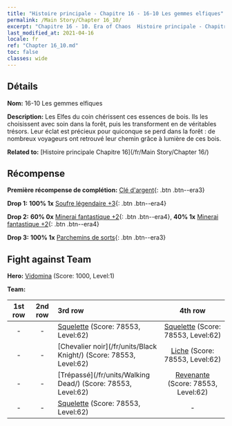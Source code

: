 ```yaml
---
title: "Histoire principale - Chapitre 16 - 16-10 Les gemmes elfiques"
permalink: /Main Story/Chapter 16_10/
excerpt: "Chapitre 16 - 10. Era of Chaos  Histoire principale - Chapitre 16_10. 16-10 Les gemmes elfiques"
last_modified_at: 2021-04-16
locale: fr
ref: "Chapter 16_10.md"
toc: false
classes: wide
---
```


## Détails

 **Nom:** 16-10 Les gemmes elfiques

 **Description:** Les Elfes du coin chérissent ces essences de bois. Ils les choisissent avec soin dans la forêt, puis les transforment en de véritables trésors. Leur éclat est précieux pour quiconque se perd dans la forêt : de nombreux voyageurs ont retrouvé leur chemin grâce à lumière de ces bois.

 **Related to:** [Histoire principale Chapitre 16](/fr/Main Story/Chapter 16/)

## Récompense

 **Première récompense de complétion:** [Clé d'argent](/fr/Items/con_693/){: .btn .btn--era3}

 **Drop 1:** **100% 1x** [Soufre légendaire +3](/fr/Items/mat_57/){: .btn .btn--era4}

 **Drop 2:** **60% 0x** [Minerai fantastique +2](/fr/Items/mat_47/){: .btn .btn--era4}, **40% 1x** [Minerai fantastique +2](/fr/Items/mat_47/){: .btn .btn--era4}

 **Drop 3:** **100% 1x** [Parchemins de sorts](/fr/Items/con_694/){: .btn .btn--era3}


## Fight against Team
 **Hero:** [Vidomina](/fr/heroes/Vidomina/) (Score: 1000, Level:1)

 **Team:**


  | 1st row | 2nd row | 3rd row | 4th row |
  |:----:|:----:|:----|:----:|
  | - | - | [Squelette](/fr/units/Skeleton/) (Score: 78553, Level:62)  | [Squelette](/fr/units/Skeleton/) (Score: 78553, Level:62)  |
  | - | - | [Chevalier noir](/fr/units/Black Knight/) (Score: 78553, Level:62)  | [Liche](/fr/units/Lich/) (Score: 78553, Level:62)  |
  | - | - | [Trépassé](/fr/units/Walking Dead/) (Score: 78553, Level:62)  | [Revenante](/fr/units/Wight/) (Score: 78553, Level:62)  |
  | - | - | [Squelette](/fr/units/Skeleton/) (Score: 78553, Level:62)  | - |


